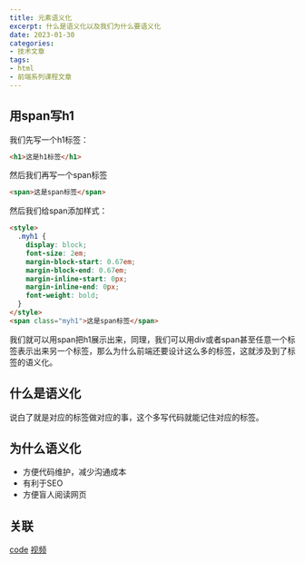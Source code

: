 ```yaml
---
title: 元素语义化
excerpt: 什么是语义化以及我们为什么要语义化
date: 2023-01-30
categories:
- 技术文章
tags:
- html
- 前端系列课程文章
---
```


## 用span写h1
我们先写一个h1标签：
```html
<h1>这是h1标签</h1>
```

然后我们再写一个span标签
```html
<span>这是span标签</span>
```

然后我们给span添加样式：
```html
<style>
  .myh1 {
    display: block;
    font-size: 2em;
    margin-block-start: 0.67em;
    margin-block-end: 0.67em;
    margin-inline-start: 0px;
    margin-inline-end: 0px;
    font-weight: bold;
  }
</style>
<span class="myh1">这是span标签</span>
```

我们就可以用span把h1展示出来，同理，我们可以用div或者span甚至任意一个标签表示出来另一个标签，那么为什么前端还要设计这么多的标签，这就涉及到了标签的语义化。

## 什么是语义化
说白了就是对应的标签做对应的事，这个多写代码就能记住对应的标签。

## 为什么语义化
- 方便代码维护，减少沟通成本
- 有利于SEO
- 方便盲人阅读网页


## 关联
[code](https://github.com/shuangxunian/teaching-FE/blob/main/1/1.html)
[视频](https://space.bilibili.com/391117803)

